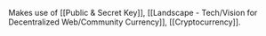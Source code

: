 Makes use of [[Public & Secret Key]], [[Landscape - Tech/Vision for Decentralized Web/Community Currency]], [[Cryptocurrency]].